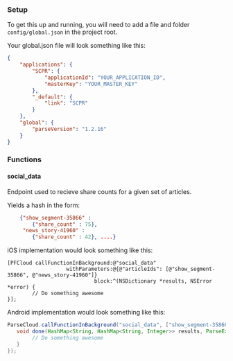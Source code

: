 ### Setup
To get this up and running, you will need to add a file and folder `config/global.json` in the project root.

Your global.json file will look something like this: 
```json
{
    "applications": {
        "SCPR": {
            "applicationId": "YOUR_APPLICATION_ID", 
            "masterKey": "YOUR_MASTER_KEY"
        }, 
        "_default": {
            "link": "SCPR"
        }
    }, 
    "global": {
        "parseVersion": "1.2.16"
    }
}
```


### Functions
#### social_data
Endpoint used to recieve share counts for a given set of articles.


Yields a hash in the form:
```json
    {"show_segment-35866" :  
        {"share_count" : 75},
     "news_story-41960" : 
        {"share_count" : 42}, ....}
```

iOS implementation would look something like this:
```objc
[PFCloud callFunctionInBackground:@"social_data"
                   withParameters:@{@"articleIds": [@"show_segment-35866", @"news_story-41960"]}
                            block:^(NSDictionary *results, NSError *error) {
        // Do something awesome
}];
```

Android implementation would look something like this:
```java
ParseCloud.callFunctionInBackground("social_data", ["show_segment-35866", "news_story-41960"], new FunctionCallback<Object>() {
   void done(HashMap<String, HashMap<String, Integer>> results, ParseException e) {
        // Do something awesome
   }
});
```
